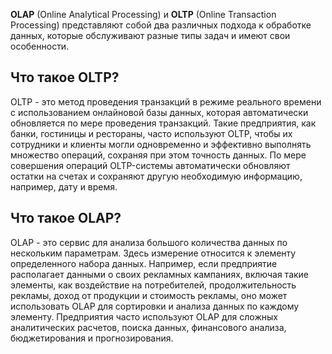 **OLAP** (Online Analytical Processing) и **OLTP** (Online Transaction Processing) представляют собой два различных подхода к обработке данных, которые обслуживают разные типы задач и имеют свои особенности.
## Что такое OLTP?

OLTP - это метод проведения транзакций в режиме реального времени с использованием онлайновой базы данных, которая автоматически обновляется по мере проведения транзакций. Такие предприятия, как банки, гостиницы и рестораны, часто используют OLTP, чтобы их сотрудники и клиенты могли одновременно и эффективно выполнять множество операций, сохраняя при этом точность данных. По мере совершения операций OLTP-системы автоматически обновляют остатки на счетах и сохраняют другую необходимую информацию, например, дату и время.

## Что такое OLAP?

OLAP - это сервис для анализа большого количества данных по нескольким параметрам. Здесь измерение относится к элементу определенного набора данных. Например, если предприятие располагает данными о своих рекламных кампаниях, включая такие элементы, как воздействие на потребителей, продолжительность рекламы, доход от продукции и стоимость рекламы, оно может использовать OLAP для сортировки и анализа данных по каждому элементу. Предприятия часто используют OLAP для сложных аналитических расчетов, поиска данных, финансового анализа, бюджетирования и прогнозирования.